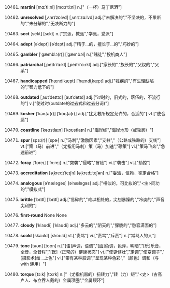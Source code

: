 10461. **martini**
[mɑ:ˈti:ni]  [mɑ:rˈti:ni]
n.["（一杯）马丁尼酒"]  

10462. **unresolved**
[ˌʌnrɪˈzɒlvd]  [ˌʌnrɪˈzɑ:lvd]
adj.["未解决的","不坚决的，不果断的","未分解的","无决断力的"]  

10463. **sect**
[sekt]  [sɛkt]
n.["宗派，教派","学派，党派"]  

10464. **adept**
[əˈdept]  [əˈdɛpt]
adj.["精于…的，擅长于…的","巧妙的"]  

10465. **gambler**
['ɡæmblə(r)]  [ˈɡæmbəl]
n.["赌徒","投机商人"]  

10466. **patriarchal**
[ˌpeɪtriˈɑ:kl]  [ˌpeɪtriˈɑ:rkl]
adj.["家长的","族长的","父权的","父系"]  

10467. **handicapped**
[ˈhændikæpt]  [ˈhændiˌkæpt]
adj.["残疾的","有生理缺陷的","智力低下的"]  

10468. **outdated**
[ˌaʊtˈdeɪtɪd]  [aʊtˈdetɪd]
adj.["过时的，旧式的，落伍的，不流行的"]  v.["使过时(outdate的过去式和过去分词)"]  

10469. **kosher**
[ˈkəʊʃə(r)]  [ˈkoʊʃə(r)]
adj.["犹太教所规定允许的，合适的"]  vt.["使合适"]  

10470. **coastline**
[ˈkəʊstlaɪn]  [ˈkoʊstlaɪn]
n.["海岸线","海岸地形（或轮廓）"]  

10471. **spur**
[spɜ:(r)]  [spɚ]
n.["马刺","激励因素","支柱","（公路或铁路的）支线"]  vt.["策（马）前进","（尤指用马刺）策（马）加速","鞭策"]  vi.["策马飞奔","急速前进"]  

10472. **foray**
[ˈfɒreɪ]  [ˈfɔ:reɪ]
n.["突袭","侵略","冒险"]  vi.["袭击"]  vt.["劫掠"]  

10473. **accreditation**
[əˌkredɪˈteɪʃn]  [əˌkrɛdɪˈteʃən]
n.["委派，信赖，鉴定合格"]  

10474. **analogous**
[əˈnæləgəs]  [əˈnæləɡəs]
adj.["相似的，可比拟的","<生>同功的","模拟式"]  

10475. **brittle**
[ˈbrɪtl]  [ˈbrɪtl]
adj.["易碎的","难以相处的，尖刻暴躁的","冷淡的","声音尖利的"]  

10476. **first-round**
None
None

10477. **cloudy**
[ˈklaʊdi]  [ˈklaʊdi]
adj.["多云的","阴天的","朦胧的","愁容满面的"]  

10478. **scold**
[skəʊld]  [skoʊld]
vt.["责骂"]  vi.["责骂","斥责"]  n.["常骂人的人"]  

10479. **tone**
[təʊn]  [toʊn]
n.["[语]声调，语调","[画]色调，色泽，明暗","[乐]乐音，全音，全音程","[医]（正常的）健康状态"]  vt.["使更健壮","定调","使变调子","[摄影术]给…上色"]  vi.["带有某种腔调","呈现某种色彩","（颜色）调和（与 with 连用）"]  

10480. **torque**
[tɔ:k]  [tɔ:rk]
n.["（尤指机器的）扭转力","转（力）矩","<史>（古高卢人、布立吞人戴的）金属项圈","金属颈环"]  

